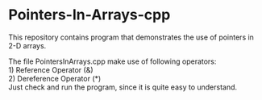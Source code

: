 Pointers-In-Arrays-cpp
======================

This repository contains program that demonstrates the use of pointers in 2-D arrays. 

The file PointersInArrays.cpp make use of following operators:
<br>1) Reference Operator (&)
<br>2) Dereference Operator (*)
<br>
Just check and run the program, since it is quite easy to understand.
